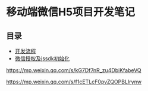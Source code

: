 
# 移动端微信H5项目开发笔记

## 目录

- [开发流程](./flow.html)
- [微信授权及jssdk初始化](./auth.html)

https://mp.weixin.qq.com/s/kG7Df7nR_zu4DbiKfabeVQ

https://mp.weixin.qq.com/s/f1cETLcF0pvZQOPBLIrynw